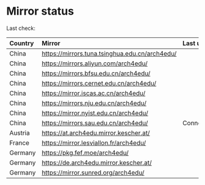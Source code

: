 <script src="./time.js"></script>
# Mirror status
Last check: <script type="text/javascript">localize(1740172674.350421);</script>

|Country|Mirror|Last update|
|:------|:-----|:----------|
|China|https://mirrors.tuna.tsinghua.edu.cn/arch4edu/|<script type="text/javascript">localize(1740120057);</script>|
|China|https://mirrors.aliyun.com/arch4edu/|<script type="text/javascript">localize(1740120057);</script>|
|China|https://mirrors.bfsu.edu.cn/arch4edu/|<script type="text/javascript">localize(1740120057);</script>|
|China|https://mirrors.cernet.edu.cn/arch4edu/|<script type="text/javascript">localize(1740120057);</script>|
|China|https://mirror.iscas.ac.cn/arch4edu/|<script type="text/javascript">localize(1740120057);</script>|
|China|https://mirrors.nju.edu.cn/arch4edu/|<script type="text/javascript">localize(1740120057);</script>|
|China|https://mirror.nyist.edu.cn/arch4edu/|<script type="text/javascript">localize(1740120057);</script>|
|China|https://mirrors.sau.edu.cn/arch4edu/|ConnectionError|
|Austria|https://at.arch4edu.mirror.kescher.at/|<script type="text/javascript">localize(1740120057);</script>|
|France|https://mirror.lesviallon.fr/arch4edu/|<script type="text/javascript">localize(1740163412);</script>|
|Germany|https://pkg.fef.moe/arch4edu/|<script type="text/javascript">localize(1740120057);</script>|
|Germany|https://de.arch4edu.mirror.kescher.at/|<script type="text/javascript">localize(1740120057);</script>|
|Germany|https://mirror.sunred.org/arch4edu/|<script type="text/javascript">localize(1740120057);</script>|

<script src="./tablefilter/tablefilter.js"></script>
<script src="./table.js"></script>